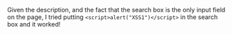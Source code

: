 Given the description, and the fact that the search box is the only input field
on the page, I tried putting `<script>alert("XSS1")</script>` in the search box
and it worked!
